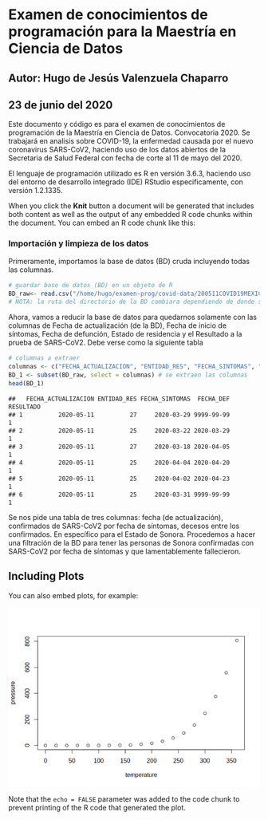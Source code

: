 Examen de conocimientos de programación para la Maestría en Ciencia de Datos
============================================================================

Autor: Hugo de Jesús Valenzuela Chaparro
----------------------------------------

23 de junio del 2020
--------------------

Este documento y código es para el examen de conocimientos de
programación de la Maestría en Ciencia de Datos. Convocatoria 2020. Se
trabajará en analisis sobre COVID-19, la enfermedad causada por el nuevo
coronavirus SARS-CoV2, haciendo uso de los datos abiertos de la
Secretaria de Salud Federal con fecha de corte al 11 de mayo del 2020.

El lenguaje de programación utilizado es R en versión 3.6.3, haciendo
uso del entorno de desarrollo integrado (IDE) RStudio especificamente,
con versión 1.2.1335.

When you click the **Knit** button a document will be generated that
includes both content as well as the output of any embedded R code
chunks within the document. You can embed an R code chunk like this:

### Importación y limpieza de los datos

Primeramente, importamos la base de datos (BD) cruda incluyendo todas
las columnas.

``` r
# guardar base de datos (BD) en un objeto de R
BD_raw<- read.csv("/home/hugo/examen-prog/covid-data/200511COVID19MEXICO.csv", header = TRUE, sep = ",")
# NOTA: la ruta del directorio de la BD cambiara dependiendo de donde se corra el codigo
```

Ahora, vamos a reducir la base de datos para quedarnos solamente con las
columnas de Fecha de actualización (de la BD), Fecha de inicio de
síntomas, Fecha de defunción, Estado de residencia y el Resultado a la
prueba de SARS-CoV2. Debe verse como la siguiente tabla

``` r
# columnas a extraer
columnas <- c("FECHA_ACTUALIZACION", "ENTIDAD_RES", "FECHA_SINTOMAS", "FECHA_DEF", "RESULTADO")
BD_1 <- subset(BD_raw, select = columnas) # se extraen las columnas
head(BD_1)
```

    ##   FECHA_ACTUALIZACION ENTIDAD_RES FECHA_SINTOMAS  FECHA_DEF RESULTADO
    ## 1          2020-05-11          27     2020-03-29 9999-99-99         1
    ## 2          2020-05-11          25     2020-03-22 2020-03-29         1
    ## 3          2020-05-11          27     2020-03-18 2020-04-05         1
    ## 4          2020-05-11          25     2020-04-04 2020-04-20         1
    ## 5          2020-05-11          25     2020-04-02 2020-04-23         1
    ## 6          2020-05-11          25     2020-03-31 9999-99-99         1

Se nos pide una tabla de tres columnas: fecha (de actualización),
confirmados de SARS-CoV2 por fecha de síntomas, decesos entre los
confirmados. En específico para el Estado de Sonora. Procedemos a hacer
una filtración de la BD para tener las personas de Sonora confirmadas
con SARS-CoV2 por fecha de síntomas y que lamentablemente fallecieron.

Including Plots
---------------

You can also embed plots, for example:

![](Codigo_Fuente_files/figure-markdown_github/pressure-1.png)

Note that the `echo = FALSE` parameter was added to the code chunk to
prevent printing of the R code that generated the plot.
